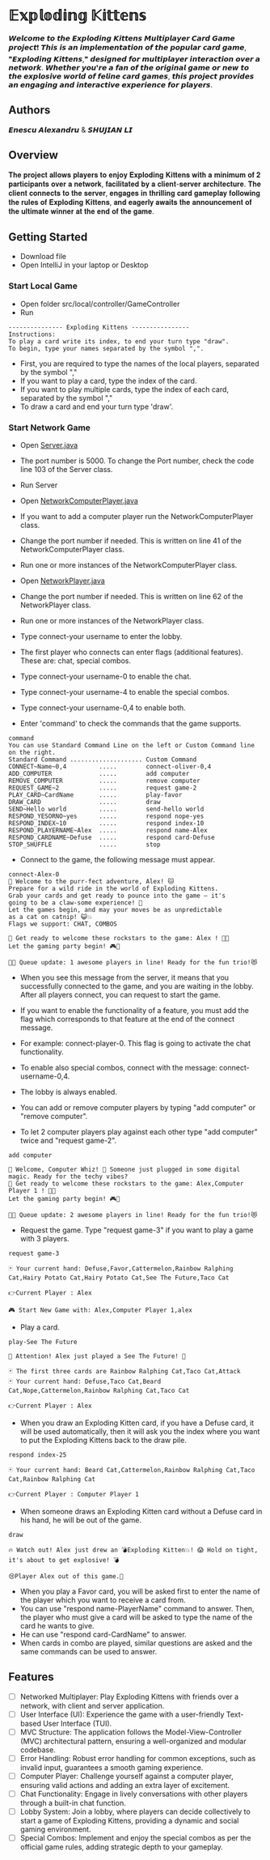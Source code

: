 # 𝔼𝕩𝕡𝕝𝕠𝕕𝕚𝕟𝕘 𝕂𝕚𝕥𝕥𝕖𝕟𝕤
𝙒𝙚𝙡𝙘𝙤𝙢𝙚 𝙩𝙤 𝙩𝙝𝙚 𝙀𝙭𝙥𝙡𝙤𝙙𝙞𝙣𝙜 𝙆𝙞𝙩𝙩𝙚𝙣𝙨 𝙈𝙪𝙡𝙩𝙞𝙥𝙡𝙖𝙮𝙚𝙧 𝘾𝙖𝙧𝙙 𝙂𝙖𝙢𝙚 𝙥𝙧𝙤𝙟𝙚𝙘𝙩❗ 𝙏𝙝𝙞𝙨 𝙞𝙨 𝙖𝙣 𝙞𝙢𝙥𝙡𝙚𝙢𝙚𝙣𝙩𝙖𝙩𝙞𝙤𝙣 𝙤𝙛 𝙩𝙝𝙚 𝙥𝙤𝙥𝙪𝙡𝙖𝙧 𝙘𝙖𝙧𝙙 𝙜𝙖𝙢𝙚, ❞𝙀𝙭𝙥𝙡𝙤𝙙𝙞𝙣𝙜 𝙆𝙞𝙩𝙩𝙚𝙣𝙨,❞ 𝙙𝙚𝙨𝙞𝙜𝙣𝙚𝙙 𝙛𝙤𝙧 𝙢𝙪𝙡𝙩𝙞𝙥𝙡𝙖𝙮𝙚𝙧 𝙞𝙣𝙩𝙚𝙧𝙖𝙘𝙩𝙞𝙤𝙣 𝙤𝙫𝙚𝙧 𝙖 𝙣𝙚𝙩𝙬𝙤𝙧𝙠. 𝙒𝙝𝙚𝙩𝙝𝙚𝙧 𝙮𝙤𝙪❜𝙧𝙚 𝙖 𝙛𝙖𝙣 𝙤𝙛 𝙩𝙝𝙚 𝙤𝙧𝙞𝙜𝙞𝙣𝙖𝙡 𝙜𝙖𝙢𝙚 𝙤𝙧 𝙣𝙚𝙬 𝙩𝙤 𝙩𝙝𝙚 𝙚𝙭𝙥𝙡𝙤𝙨𝙞𝙫𝙚 𝙬𝙤𝙧𝙡𝙙 𝙤𝙛 𝙛𝙚𝙡𝙞𝙣𝙚 𝙘𝙖𝙧𝙙 𝙜𝙖𝙢𝙚𝙨, 𝙩𝙝𝙞𝙨 𝙥𝙧𝙤𝙟𝙚𝙘𝙩 𝙥𝙧𝙤𝙫𝙞𝙙𝙚𝙨 𝙖𝙣 𝙚𝙣𝙜𝙖𝙜𝙞𝙣𝙜 𝙖𝙣𝙙 𝙞𝙣𝙩𝙚𝙧𝙖𝙘𝙩𝙞𝙫𝙚 𝙚𝙭𝙥𝙚𝙧𝙞𝙚𝙣𝙘𝙚 𝙛𝙤𝙧 𝙥𝙡𝙖𝙮𝙚𝙧𝙨.
## Authors
𝙀𝙣𝙚𝙨𝙘𝙪 𝘼𝙡𝙚𝙭𝙖𝙣𝙙𝙧𝙪 & 𝙎𝙃𝙐𝙅𝙄𝘼𝙉 𝙇𝙄

## Overview
𝐓𝐡𝐞 𝐩𝐫𝐨𝐣𝐞𝐜𝐭 𝐚𝐥𝐥𝐨𝐰𝐬 𝐩𝐥𝐚𝐲𝐞𝐫𝐬 𝐭𝐨 𝐞𝐧𝐣𝐨𝐲 𝐄𝐱𝐩𝐥𝐨𝐝𝐢𝐧𝐠 𝐊𝐢𝐭𝐭𝐞𝐧𝐬 𝐰𝐢𝐭𝐡 𝐚 𝐦𝐢𝐧𝐢𝐦𝐮𝐦 𝐨𝐟 𝟐 𝐩𝐚𝐫𝐭𝐢𝐜𝐢𝐩𝐚𝐧𝐭𝐬 𝐨𝐯𝐞𝐫 𝐚 𝐧𝐞𝐭𝐰𝐨𝐫𝐤, 𝐟𝐚𝐜𝐢𝐥𝐢𝐭𝐚𝐭𝐞𝐝 𝐛𝐲 𝐚 𝐜𝐥𝐢𝐞𝐧𝐭-𝐬𝐞𝐫𝐯𝐞𝐫 𝐚𝐫𝐜𝐡𝐢𝐭𝐞𝐜𝐭𝐮𝐫𝐞. 𝐓𝐡𝐞 𝐜𝐥𝐢𝐞𝐧𝐭 𝐜𝐨𝐧𝐧𝐞𝐜𝐭𝐬 𝐭𝐨 𝐭𝐡𝐞 𝐬𝐞𝐫𝐯𝐞𝐫, 𝐞𝐧𝐠𝐚𝐠𝐞𝐬 𝐢𝐧 𝐭𝐡𝐫𝐢𝐥𝐥𝐢𝐧𝐠 𝐜𝐚𝐫𝐝 𝐠𝐚𝐦𝐞𝐩𝐥𝐚𝐲 𝐟𝐨𝐥𝐥𝐨𝐰𝐢𝐧𝐠 𝐭𝐡𝐞 𝐫𝐮𝐥𝐞𝐬 𝐨𝐟 𝐄𝐱𝐩𝐥𝐨𝐝𝐢𝐧𝐠 𝐊𝐢𝐭𝐭𝐞𝐧𝐬, 𝐚𝐧𝐝 𝐞𝐚𝐠𝐞𝐫𝐥𝐲 𝐚𝐰𝐚𝐢𝐭𝐬 𝐭𝐡𝐞 𝐚𝐧𝐧𝐨𝐮𝐧𝐜𝐞𝐦𝐞𝐧𝐭 𝐨𝐟 𝐭𝐡𝐞 𝐮𝐥𝐭𝐢𝐦𝐚𝐭𝐞 𝐰𝐢𝐧𝐧𝐞𝐫 𝐚𝐭 𝐭𝐡𝐞 𝐞𝐧𝐝 𝐨𝐟 𝐭𝐡𝐞 𝐠𝐚𝐦𝐞.

## Getting Started
- Download file
- Open IntelliJ in your laptop or Desktop
### Start Local Game
- Open folder src/local/controller/GameController
- Run
```
--------------- Exploding Kittens ----------------
Instructions:
To play a card write its index, to end your turn type "draw".
To begin, type your names separated by the symbol ",".

```

- First, you are required to type the names of the local players, separated by the symbol ","
- If you want to play a card, type the index of the card.
- If you want to play multiple cards, type the index of each card, separated by the symbol ","
- To draw a card and end your turn type 'draw'.

### Start Network Game
- Open [Server.java](src%2Fnetwork%2Fcontroller%2FServer.java)
- The port number is 5000. To change the Port number, check the code line 103 of the Server class.
- Run Server

- Open [NetworkComputerPlayer.java](src%2Fnetwork%2Fmodel%2FNetworkPlayer.java)
- If you want to add a computer player run the NetworkComputerPlayer class.
- Change the port number if needed. This is written on line 41 of the NetworkComputerPlayer class.
- Run one or more instances of the NetworkComputerPlayer class.

- Open [NetworkPlayer.java](src%2Fnetwork%2Fmodel%2FNetworkPlayer.java)
- Change the port number if needed. This is written on line 62 of the NetworkPlayer class.
- Run one or more instances of the NetworkPlayer class.
- Type connect-your username to enter the lobby.
- The first player who connects can enter flags (additional features). These are: chat, special combos.
- Type connect-your username-0 to enable the chat.
- Type connect-your username-4 to enable the special combos.
- Type connect-your username-0,4 to enable both.
- Enter 'command' to check the commands that the game supports.

```
command
You can use Standard Command Line on the left or Custom Command line on the right.
Standard Command .................... Custom Command
CONNECT~Name~0,4         .....        connect-oliver-0,4
ADD_COMPUTER             .....        add computer
REMOVE_COMPUTER          .....        remove computer
REQUEST_GAME~2           .....        request game-2
PLAY_CARD~CardName       .....        play-favor
DRAW_CARD                .....        draw
SEND~Hello world         .....        send-hello world
RESPOND_YESORNO~yes      .....        respond nope-yes
RESPOND_INDEX~10         .....        respond index-10
RESPOND_PLAYERNAME~Alex  .....        respond name-Alex
RESPOND_CARDNAME~Defuse  .....        respond card-Defuse
STOP_SHUFFLE             .....        stop
```
- Connect to the game, the following message must appear.
```
connect-Alex-0
🎉 Welcome to the purr-fect adventure, Alex! 🐱
Prepare for a wild ride in the world of Exploding Kittens.
Grab your cards and get ready to pounce into the game – it's
going to be a claw-some experience! 🚀
Let the games begin, and may your moves be as unpredictable
as a cat on catnip! 😺💥
Flags we support: CHAT, COMBOS

🎉 Get ready to welcome these rockstars to the game: Alex ! 🚀👾
Let the gaming party begin! 🎮💫

👫👬 Queue update: 1 awesome players in line! Ready for the fun trio!😻

```
- When you see this message from the server, it means that you successfully connected to the game, and you are waiting in the lobby. After all players connect, you can request to start the game.

- If you want to enable the functionality of a feature, you must add the flag which corresponds to that feature at the end of the connect message.
- For example: connect-player-0. This flag is going to activate the chat functionality.
- To enable also special combos, connect with the message: connect-username-0,4.
- The lobby is always enabled.

- You can add or remove computer players by typing "add computer" or "remove computer".
- To let 2 computer players play against each other type "add computer" twice and "request game-2".

```
add computer

🤖 Welcome, Computer Whiz! 💾 Someone just plugged in some digital magic. Ready for the techy vibes?
🎉 Get ready to welcome these rockstars to the game: Alex,Computer Player 1 ! 🚀👾
Let the gaming party begin! 🎮💫

👫👬 Queue update: 2 awesome players in line! Ready for the fun trio!😻

```
- Request the game. Type "request game-3" if you want to play a game with 3 players.

```
request game-3

🃏 Your current hand: Defuse,Favor,Cattermelon,Rainbow Ralphing Cat,Hairy Potato Cat,Hairy Potato Cat,See The Future,Taco Cat

👉Current Player : Alex

🎮 Start New Game with: Alex,Computer Player 1,alex

```
- Play a card.
```
play-See The Future

📢 Attention! Alex just played a See The Future! 🎲

🃏 The first three cards are Rainbow Ralphing Cat,Taco Cat,Attack
🃏 Your current hand: Defuse,Taco Cat,Beard Cat,Nope,Cattermelon,Rainbow Ralphing Cat,Taco Cat

👉Current Player : Alex

```

- When you draw an Exploding Kitten card, if you have a Defuse card, it will be used automatically, then it will ask you the index where you want to put the Exploding Kittens back to the draw pile.
```
respond index-25

🃏 Your current hand: Beard Cat,Cattermelon,Rainbow Ralphing Cat,Taco Cat,Rainbow Ralphing Cat

👉Current Player : Computer Player 1
```
- When someone draws an Exploding Kitten card without a Defuse card in his hand, he will be out of the game. 
```
draw

🔥 Watch out! Alex just drew an 💣Exploding Kitten💥! 😱 Hold on tight, it's about to get explosive! 💣

😢Player Alex out of this game.👋
```

- When you play a Favor card, you will be asked first to enter the name of the player which you want to receive a card from. 
- You can use "respond name-PlayerName" command to answer. Then, the player who must give a card will be asked to type the name of the card he wants to give.
- He can use "respond card-CardName" to answer.
- When cards in combo are played, similar questions are asked and the same commands can be used to answer.

## Features
- [ ] Networked Multiplayer: Play Exploding Kittens with friends over a network, with client and server application.
- [ ] User Interface (UI): Experience the game with a user-friendly Text-based User Interface (TUI).
- [ ] MVC Structure: The application follows the Model-View-Controller (MVC) architectural pattern, ensuring a well-organized and modular codebase.
- [ ] Error Handling: Robust error handling for common exceptions, such as invalid input, guarantees a smooth gaming experience.
- [ ] Computer Player: Challenge yourself against a computer player, ensuring valid actions and adding an extra layer of excitement.
- [ ] Chat Functionality: Engage in lively conversations with other players through a built-in chat function.
- [ ] Lobby System: Join a lobby, where players can decide collectively to start a game of Exploding Kittens, providing a dynamic and social gaming environment.
- [ ] Special Combos: Implement and enjoy the special combos as per the official game rules, adding strategic depth to your gameplay.

